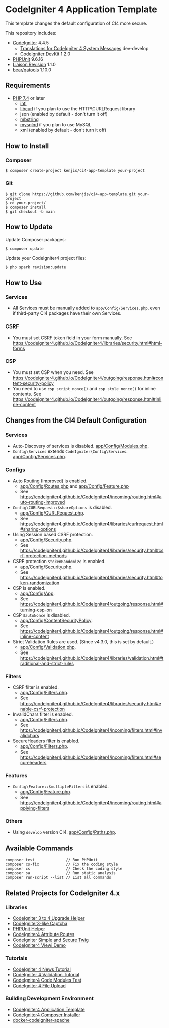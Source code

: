 # CodeIgniter 4 Application Template

This template changes the default configuration of CI4 more secure.

This repository includes:

- [CodeIgniter](https://github.com/codeigniter4/CodeIgniter4) 4.4.5
  - [Translations for CodeIgniter 4 System Messages](https://github.com/codeigniter4/translations) dev-develop
  - [CodeIgniter DevKit](https://github.com/codeigniter4/devkit) 1.2.0
- [PHPUnit](https://github.com/sebastianbergmann/phpunit) 9.6.16
- [Liaison Revision](https://github.com/paulbalandan/liaison-revision) 1.1.0
- [bear/qatools](https://github.com/bearsunday/BEAR.QATools) 1.10.0

## Requirements

- [PHP 7.4](https://www.php.net/releases/7_4_0.php) or later
  - [intl](http://php.net/manual/en/intl.requirements.php)
  - [libcurl](http://php.net/manual/en/curl.requirements.php) if you plan to use the HTTP\CURLRequest library
  - json (enabled by default - don't turn it off)
  - [mbstring](http://php.net/manual/en/mbstring.installation.php)
  - [mysqlnd](http://php.net/manual/en/mysqlnd.install.php) if you plan to use MySQL
  - xml (enabled by default - don't turn it off)

## How to Install

### Composer

```sh-session
$ composer create-project kenjis/ci4-app-template your-project
```

### Git

```sh-session
$ git clone https://github.com/kenjis/ci4-app-template.git your-project
$ cd your-project/
$ composer install
$ git checkout -b main
```

## How to Update

Update Composer packages:

```sh-session
$ composer update
```

Update your CodeIgniter4 project files:

```sh-session
$ php spark revision:update
```

## How to Use

### Services

- All Services must be manually added to `app/Config/Services.php`, even if third-party CI4 packages have their own Services.

### CSRF

- You must set CSRF token field in your form manually. See https://codeigniter4.github.io/CodeIgniter4/libraries/security.html#html-forms

### CSP

- You must set CSP when you need. See https://codeigniter4.github.io/CodeIgniter4/outgoing/response.html#content-security-policy
- You need to use `csp_script_nonce()` and `csp_style_nonce()` for inline contents. See https://codeigniter4.github.io/CodeIgniter4/outgoing/response.html#inline-content

## Changes from the CI4 Default Configuration

### Services

- Auto-Discovery of services is disabled. [app/Config/Modules.php](https://github.com/kenjis/ci4-app-template/blob/ci4-app-template/app/Config/Modules.php#L51).
- `Config\Services` extends `CodeIgniter\Config\Services`. [app/Config/Services.php](https://github.com/kenjis/ci4-app-template/blob/ci4-app-template/app/Config/Services.php#L20).

### Configs

- Auto Routing (Improved) is enabled. 
  - [app/Config/Routes.php](https://github.com/kenjis/ci4-app-template/blob/ci4-app-template/app/Config/Routes.php#L28) and [app/Config/Feature.php](https://github.com/kenjis/ci4-app-template/blob/ci4-app-template/app/Config/Feature.php#L31)
  - See https://codeigniter4.github.io/CodeIgniter4/incoming/routing.html#auto-routing-improved
- `Config\CURLRequest::$shareOptions` is disabled. 
  - [app/Config/CURLRequest.php](https://github.com/kenjis/ci4-app-template/blob/ci4-app-template/app/Config/CURLRequest.php#L21). 
  - See https://codeigniter4.github.io/CodeIgniter4/libraries/curlrequest.html#sharing-options
- Using Session based CSRF protection. 
  - [app/Config/Security.php](https://github.com/kenjis/ci4-app-template/blob/ci4-app-template/app/Config/Security.php#L18). 
  - See https://codeigniter4.github.io/CodeIgniter4/libraries/security.html#csrf-protection-methods
- CSRF protection `$tokenRandomize` is enabled. 
  - [app/Config/Security.php](https://github.com/kenjis/ci4-app-template/blob/ci4-app-template/app/Config/Security.php#L29). 
  - See https://codeigniter4.github.io/CodeIgniter4/libraries/security.html#token-randomization
- CSP is enabled. 
  - [app/Config/App](https://github.com/kenjis/ci4-app-template/blob/ci4-app-template/app/Config/App.php#L464). 
  - See https://codeigniter4.github.io/CodeIgniter4/outgoing/response.html#turning-csp-on
- CSP `$autoNonce` is disabled. 
  - [app/Config/ContentSecurityPolicy](https://github.com/kenjis/ci4-app-template/blob/ci4-app-template/app/Config/ContentSecurityPolicy.php#L187). 
  - See https://codeigniter4.github.io/CodeIgniter4/outgoing/response.html#inline-content
- Strict Validation Rules are used. (Since v4.3.0, this is set by default.)
  - [app/Config/Validation.php](https://github.com/kenjis/ci4-app-template/blob/ci4-app-template/app/Config/Validation.php#L24-L27). 
  - See https://codeigniter4.github.io/CodeIgniter4/libraries/validation.html#traditional-and-strict-rules

### Filters

- CSRF filter is enabled. 
  - [app/Config/Filters.php](https://github.com/kenjis/ci4-app-template/blob/ci4-app-template/app/Config/Filters.php#L57-L60). 
  - See https://codeigniter4.github.io/CodeIgniter4/libraries/security.html#enable-csrf-protection
- InvalidChars filter is enabled. 
  - [app/Config/Filters.php](https://github.com/kenjis/ci4-app-template/blob/ci4-app-template/app/Config/Filters.php#L38). 
  - See https://codeigniter4.github.io/CodeIgniter4/incoming/filters.html#invalidchars
- SecureHeaders filter is enabled. 
  - [app/Config/Filters.php](https://github.com/kenjis/ci4-app-template/blob/ci4-app-template/app/Config/Filters.php#L43). 
  - See https://codeigniter4.github.io/CodeIgniter4/incoming/filters.html#secureheaders

### Features

- `Config\Feature::$multipleFilters` is enabled. 
  - [app/Config/Feature.php](https://github.com/kenjis/ci4-app-template/blob/ci4-app-template/app/Config/Feature.php#L26). 
  - See https://codeigniter4.github.io/CodeIgniter4/incoming/routing.html#applying-filters

### Others

- Using `develop` version CI4. [app/Config/Paths.php](https://github.com/kenjis/ci4-app-template/blob/ci4-app-template/app/Config/Paths.php#L28).

## Available Commands

```
composer test              // Run PHPUnit
composer cs-fix            // Fix the coding style
composer cs                // Check the coding style
composer sa                // Run static analysis
composer run-script --list // List all commands
```

## Related Projects for CodeIgniter 4.x

### Libraries

- [CodeIgniter 3 to 4 Upgrade Helper](https://github.com/kenjis/ci3-to-4-upgrade-helper)
- [CodeIgniter3-like Captcha](https://github.com/kenjis/ci3-like-captcha)
- [PHPUnit Helper](https://github.com/kenjis/phpunit-helper)
- [CodeIgniter4 Attribute Routes](https://github.com/kenjis/ci4-attribute-routes)
- [CodeIgniter Simple and Secure Twig](https://github.com/kenjis/codeigniter-ss-twig)
- [CodeIgniter4 Viewi Demo](https://github.com/kenjis/ci4-viewi-demo)

### Tutorials

- [CodeIgniter 4 News Tutorial](https://github.com/kenjis/ci4-news)
- [CodeIgniter 4 Validation Tutorial](https://github.com/kenjis/ci4-validation-tutorial)
- [CodeIgniter4 Code Modules Test](https://github.com/kenjis/ci4-modules-test)
- [CodeIgniter 4 File Upload](https://github.com/kenjis/ci4-file-upload)

### Building Development Environment

- [CodeIgniter4 Application Template](https://github.com/kenjis/ci4-app-template)
- [CodeIgniter4 Composer Installer](https://github.com/kenjis/ci4-composer-installer)
- [docker-codeigniter-apache](https://github.com/kenjis/docker-codeigniter-apache)

